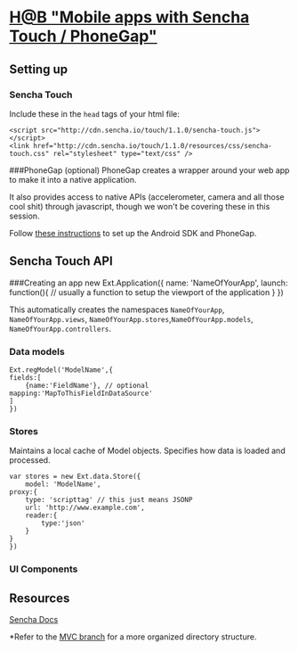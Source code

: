 [H@B "Mobile apps with Sencha Touch / PhoneGap"](https://www.facebook.com/events/289875327701276/)
=================================================
 

Setting up
----------
### Sencha Touch
Include these in the `head` tags of your html file:

    <script src="http://cdn.sencha.io/touch/1.1.0/sencha-touch.js"></script>
    <link href="http://cdn.sencha.io/touch/1.1.0/resources/css/sencha-touch.css" rel="stylesheet" type="text/css" />

###PhoneGap (optional)
PhoneGap creates a wrapper around your web app to make it into a native application. 

It also provides access to native APIs (accelerometer, camera and all those cool shit) through javascript, though we won't be covering these in this session.

Follow [these instructions](http://phonegap.com/start/#android) to set up the Android SDK and PhoneGap.

Sencha Touch API
----------------
###Creating an app
	 new Ext.Application({
	     name: 'NameOfYourApp',
	     launch: function(){
	     	     // usually a function to setup the viewport of the application
	     }
	 })

This automatically creates the namespaces `NameOfYourApp`, `NameOfYourApp.views`, `NameOfYourApp.stores`,`NameOfYourApp.models`, `NameOfYourApp.controllers`. 


### Data models
    Ext.regModel('ModelName',{
	fields:[
		{name:'FieldName'}, // optional mapping:'MapToThisFieldInDataSource'
	]
    })

### Stores
Maintains a local cache of Model objects. Specifies how data is loaded and processed.

    var stores = new Ext.data.Store({
    	model: 'ModelName',
	proxy:{
		type: 'scripttag' // this just means JSONP
		url: 'http://www.example.com',
		reader:{
			type:'json'
		}
	}
    })

### UI Components


Resources
----------
[Sencha Docs](http://docs.sencha.com/touch/1-1/)


*Refer to the [MVC branch](https://github.com/jmwong/sencha-touch-workshop/tree/MVC) for a more organized directory structure.




